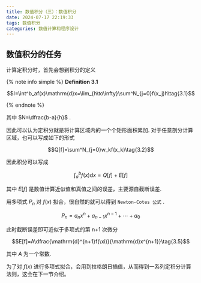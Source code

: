 ```yaml
---
title: 数值积分（三）：数值积分
date: 2024-07-17 22:19:33
tags: 数值积分
categories: 数值计算和程序设计
---
```

## 数值积分的任务

计算定积分时，首先会想到积分的定义

{% note info simple %}
**Definition 3.1**

$$I=\int^b_af(x)\mathrm{d}x=\lim_{h\to\infty}\sum^N_{j=0}f(x_j)h\tag{3.1}$$

{% endnote %}

其中 $N=\dfrac{b-a}{h}$ .

因此可以认为定积分就是将计算区域内的一个个矩形面积累加. 对于任意剖分计算区域，也可以写成如下的形式

$$Q[f]=\sum^N_{j=0}w_kf(x_k)\tag{3.2}$$

因此积分可以写成

$$\int^b_af(x)\mathrm{d}x=Q[f]+E[f]\tag{3.3}$$

其中 $E[f]$ 是数值计算近似值和真值之间的误差，主要源自截断误差.

用多项式 $P_n$ 对 $f(x)$ 拟合，很自然的就可以得到 `Newton-Cotes 公式` .

$$P_n=a_nx^n+a_{n-1}x^{n-1}+\cdots+a_0\tag{3.4}$$

此时截断误差即可近似于多项式的第 n+1 次微分

$$E[f]=A\dfrac{\mathrm{d}^{n+1}f(\xi)}{\mathrm{d}x^{n+1}}\tag{3.5}$$

其中 $A$ 为一个常数.

为了对 $f(x)$ 进行多项式拟合，会用到拉格朗日插值，从而得到一系列定积分计算法则，这会在下一节介绍。
